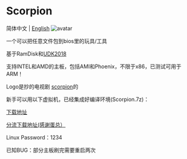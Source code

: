 # Scorpion
简体中文 | [English](https://github.com/d1ves/Scorpion/blob/master/README.md)
![avatar](https://raw.githubusercontent.com/d1ves/Scropion/master/scorpion.jpg)

一个可以把任意文件包到bios里的玩具/工具

基于RamDisk和[UDK2018](https://github.com/tianocore/edk2/tree/UDK2018)

支持INTEL和AMD的主板，包括AMI和Phoenix，不限于x86，已测试可用于ARM！

Logo是抄的电视剧 [scorpion](https://en.wikipedia.org/wiki/Scorpion_(TV_series))的

新手可以用以下虚拟机，已经集成好编译环境(Scorpion.7z)：

[下载地址](https://d1ves.cowtransfer.com/s/2d4001eb3a704c)

[分流下载地址(感谢蛋总）](http://animity.org:5000/sharing/lG6OaT7xp)

Linux Password：1234

已知BUG：部分主板刷完需要重启两次
